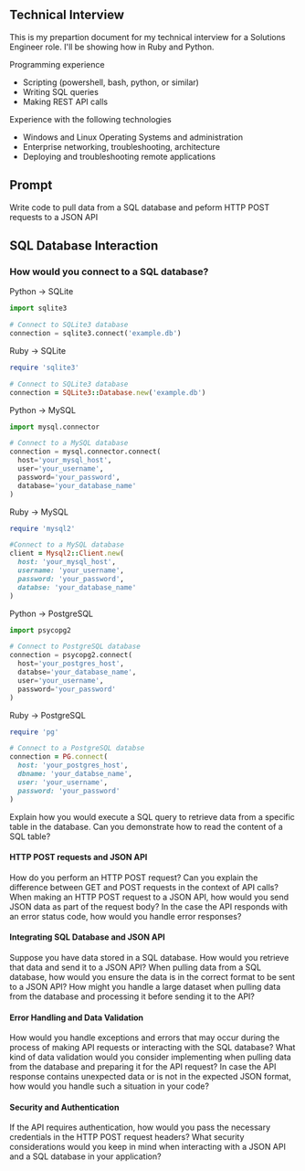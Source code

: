 ## Technical Interview

This is my prepartion document for my technical interview for a Solutions Engineer role. I'll be showing how in Ruby and Python.

Programming experience

- Scripting (powershell, bash, python, or similar)
- Writing SQL queries
- Making REST API calls

Experience with the following technologies

- Windows and Linux Operating Systems and administration
- Enterprise networking, troubleshooting, architecture
- Deploying and troubleshooting remote applications

## Prompt

Write code to pull data from a SQL database and peform HTTP POST requests to a JSON API

## SQL Database Interaction

### How would you connect to a SQL database?

Python -> SQLite

```python
import sqlite3

# Connect to SQLite3 database
connection = sqlite3.connect('example.db')
```

Ruby -> SQLite

```ruby
require 'sqlite3'

# Connect to SQLite3 database
connection = SQLite3::Database.new('example.db')
```

Python -> MySQL

```python
import mysql.connector

# Connect to a MySQL database
connection = mysql.connector.connect(
  host='your_mysql_host',
  user='your_username',
  password='your_password',
  database='your_database_name'
)
```

Ruby -> MySQL

```ruby
require 'mysql2'

#Connect to a MySQL database
client = Mysql2::Client.new(
  host: 'your_mysql_host',
  username: 'your_username',
  password: 'your_password',
  databse: 'your_database_name'
)
```

Python -> PostgreSQL

```python
import psycopg2

# Connect to PostgreSQL database
connection = psycopg2.connect(
  host='your_postgres_host',
  databse='your_database_name',
  user='your_username',
  password='your_password'
)
```

Ruby -> PostgreSQL

```ruby
require 'pg'

# Connect to a PostgreSQL databse
connection = PG.connect(
  host: 'your_postgres_host',
  dbname: 'your_databse_name',
  user: 'your_username',
  password: 'your_password'
)
```

Explain how you would execute a SQL query to retrieve data from a specific table in the database.
Can you demonstrate how to read the content of a SQL table?

#### HTTP POST requests and JSON API

How do you perform an HTTP POST request?
Can you explain the difference between GET and POST requests in the context of API calls?
When making an HTTP POST request to a JSON API, how would you send JSON data as part of the request body?
In the case the API responds with an error status code, how would you handle error responses?

#### Integrating SQL Database and JSON API

Suppose you have data stored in a SQL database. How would you retrieve that data and send it to a JSON API?
When pulling data from a SQL database, how would you ensure the data is in the correct format to be sent to a JSON API?
How might you handle a large dataset when pulling data from the database and processing it before sending it to the API?

#### Error Handling and Data Validation

How would you handle exceptions and errors that may occur during the process of making API requests or interacting with the SQL database?
What kind of data validation would you consider implementing when pulling data from the database and preparing it for the API request?
In case the API response contains unexpected data or is not in the expected JSON format, how would you handle such a situation in your code?

#### Security and Authentication

If the API requires authentication, how would you pass the necessary credentials in the HTTP POST request headers?
What security considerations would you keep in mind when interacting with a JSON API and a SQL database in your application?
